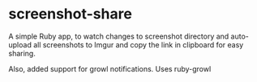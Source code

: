 screenshot-share
================

A simple Ruby app, to watch changes to screenshot directory and auto-upload all screenshots to Imgur and copy the link in clipboard for easy sharing.

Also, added support for growl notifications. Uses ruby-growl